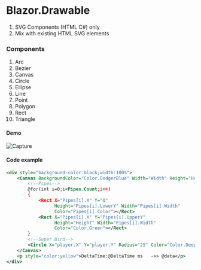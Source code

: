 # Blazor.Drawable
 1. SVG Components (HTML C#) only 
 2. Mix with existing HTML SVG elements
 
 ### Components
 1. Arc
 2. Bezier
 3. Canvas
 4. Circle
 5. Ellipse
 6. Line
 7. Point
 8. Polygon
 9. Rect
 10. Triangle

#### Demo
![Capture](https://user-images.githubusercontent.com/45932883/74080043-bd853f00-4a65-11ea-8b7b-bbb8b8acd865.PNG)

#### Code example 

```XML
<div style="background-color:black;width:100%">
    <Canvas BackgroundColor="Color.DodgerBlue" Width="Width" Height="Height" OnMouseMove="KeyDown">
        <!--Pipes-->
        @for(int i=0;i<Pipes.Count;i++)
        {
            <Rect X="Pipes[i].X" Y="0" 
                  Height="Pipes[i].LowerY" Width="Pipes[i].Width"
                  Color="Pipes[i].Color"></Rect>
            <Rect X="Pipes[i].X" Y="Pipes[i].UpperY"
                  Height="Height" Width="Pipes[i].Width"
                  Color="Color.Green"></Rect>
        }
        <!--Super Bird-->
        <Circle X="player.X" Y="player.Y" Radius="25" Color="Color.DeepPink"/>
    </Canvas>
    <p style="color:yellow">DeltaTime:@DeltaTime ms   ->> @data</p>
</div>

```
